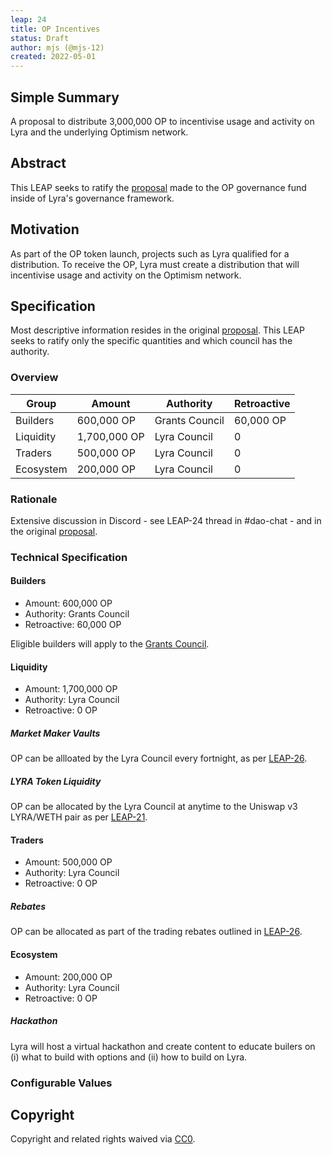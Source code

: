 ```yaml
---
leap: 24
title: OP Incentives
status: Draft
author: mjs (@mjs-12)
created: 2022-05-01
---
```


<!--You can leave these HTML comments in your merged LEAP and delete the visible duplicate text guides, they will not appear and may be helpful to refer to if you edit it again. This is the suggested template for new LEAPs. Note that a LEAP number will be assigned by an editor. When opening a pull request to submit your LEAP, please use an abbreviated title in the filename, `leap-draft_title_abbrev.md`. The title should be 44 characters or less.-->

## Simple Summary
<!--"If you can't explain it simply, you don't understand it well enough." Simply describe the outcome the proposed changes intend to achieve. This should be non-technical and accessible to a casual community member.-->
A proposal to distribute 3,000,000 OP to incentivise usage and activity on Lyra and the underlying Optimism network.

## Abstract
<!--A short (~200 word) description of the proposed change, the abstract should clearly describe the proposed change. This is what *will* be done if the LEAP is implemented, not *why* it should be done or *how* it will be done. If the LEAP proposes deploying a new contract, write, "we propose to deploy a new contract that will do x".-->
This LEAP seeks to ratify the [proposal](https://gov.optimism.io/t/gf-phase-0-proposal-lyra-finance/202/2) made to the OP governance fund inside of Lyra's governance framework.

##  Motivation
<!--This is the problem statement. This is the *why* of the LEAP. It should clearly explain *why* the current state of the protocol is inadequate. It is critical that you explain *why* the change is needed, if the LEAP proposes changing how something is calculated, you must address *why* the current calculation is inaccurate or wrong. This is not the place to describe how the LEAP will address the issue!-->
As part of the OP token launch, projects such as Lyra qualified for a distribution. To receive the OP, Lyra must create a distribution that will incentivise usage and activity on the Optimism network.

## Specification
Most descriptive information resides in the original [proposal](https://gov.optimism.io/t/gf-phase-0-proposal-lyra-finance/202/2). This LEAP seeks to ratify only the specific quantities and which council has the authority.

<!--The specification should describe the syntax and semantics of any new feature, there are five sections
1. Overview
2. Rationale
3. Technical Specification
4. Test Cases
5. Configurable Values
-->

### Overview
<!--This is a high level overview of *how* the LEAP will solve the problem. The overview should clearly describe how the new feature will be implemented.-->

| Group | Amount | Authority | Retroactive |
| ------ | ------ | ------ | ----- |
| Builders | 600,000 OP | Grants Council | 60,000 OP |
| Liquidity |  1,700,000 OP | Lyra Council | 0 |
| Traders | 500,000 OP | Lyra Council | 0 |
| Ecosystem | 200,000 OP | Lyra Council | 0 |


### Rationale
Extensive discussion in Discord - see LEAP-24 thread in #dao-chat - and in the original [proposal](https://gov.optimism.io/t/gf-phase-0-proposal-lyra-finance/202).

### Technical Specification

#### Builders
- Amount: 600,000 OP
- Authority: Grants Council
- Retroactive: 60,000 OP

Eligible builders will apply to the [Grants Council](https://www.notion.so/Lyra-Grants-060f945ae1bc4802813249f191453a91).

#### Liquidity
- Amount: 1,700,000 OP
- Authority: Lyra Council
- Retroactive: 0 OP

##### Market Maker Vaults 
OP can be allloated by the Lyra Council every fortnight, as per [LEAP-26](https://leaps.lyra.finance/leaps/leap-26/).

##### LYRA Token Liquidity
OP can be allocated by the Lyra Council at anytime to the Uniswap v3 LYRA/WETH pair as per [LEAP-21](https://leaps.lyra.finance/leaps/leap-21).

#### Traders
- Amount: 500,000 OP
- Authority: Lyra Council
- Retroactive: 0 OP

##### Rebates
OP can be allocated as part of the trading rebates outlined in [LEAP-26](https://leaps.lyra.finance/leaps/leap-26/).

#### Ecosystem
- Amount: 200,000 OP
- Authority: Lyra Council
- Retroactive: 0 OP

##### Hackathon
Lyra will host a virtual hackathon and create content to educate builers on (i) what to build with options and (ii) how to build on Lyra.

### Configurable Values
<!--Please list all values configurable under this implementation.-->

## Copyright
Copyright and related rights waived via [CC0](https://creativecommons.org/publicdomain/zero/1.0/).
